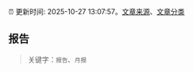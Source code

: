 :alarm_clock: 更新时间: 2025-10-27 13:07:57。[文章来源](/README.md)、[文章分类](/TAGS.md)

## 报告


> 关键字：`报告`、`月报`



